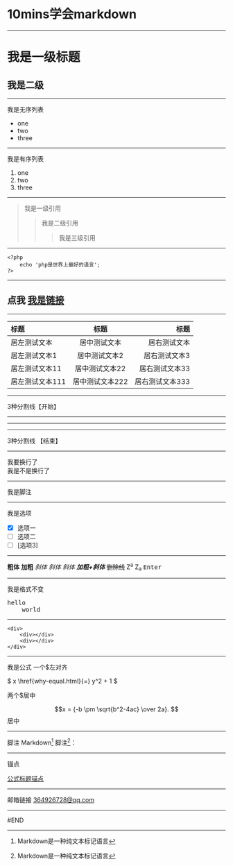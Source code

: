 # 10mins学会markdown

---

# 我是一级标题
## 我是二级
---
我是无序列表

* one
* two
* three

---
我是有序列表

1. one
2. two
3. three


---
> 我是一级引用
>> 我是二级引用
>>> 我是三级引用

---
``` 
<?php 
    echo 'php是世界上最好的语言';
?>

``` 
---
## 点我 [我是链接](http://blog.pengjian.me/)
---
|标题|标题|标题|
|:---|:---:|---:|
|居左测试文本|居中测试文本|居右测试文本|
|居左测试文本1|居中测试文本2|居右测试文本3|
|居左测试文本11|居中测试文本22|居右测试文本33|
|居左测试文本111|居中测试文本222|居右测试文本333|


---
3种分割线【开始】 
***

---

___
3种分割线 【结束】

---

我要换行了  
我是不是换行了

---
我是脚注

---

我是选项

- [x] 选项一
- [ ] 选项二  
- [ ] [选项3]

---
**粗体**
<b>加粗</b>
*斜体*
_斜体_
<i>斜体</i>
***加粗+斜体***
~~删除线~~
Z<sup>a</sup>
Z<sub>a</sub>
<kbd>Enter</kbd>

---
我是格式不变
<pre>
hello
    world
</pre>

---
```
<div>
    <div></div>
    <div></div>
</div>
```

---
我是公式
一个$左对齐

$ x \href{why-equal.html}{=} y^2 + 1 $ 

两个$居中

$$x = {-b \pm \sqrt{b^2-4ac} \over 2a}. $$ 居中

---
脚注
Markdown[^1]
脚注[^1]：
[^1]: Markdown是一种纯文本标记语言

---

锚点

[公式标题锚点](#qqq)

---
邮箱链接
<364926728@qq.com>

---

#END
